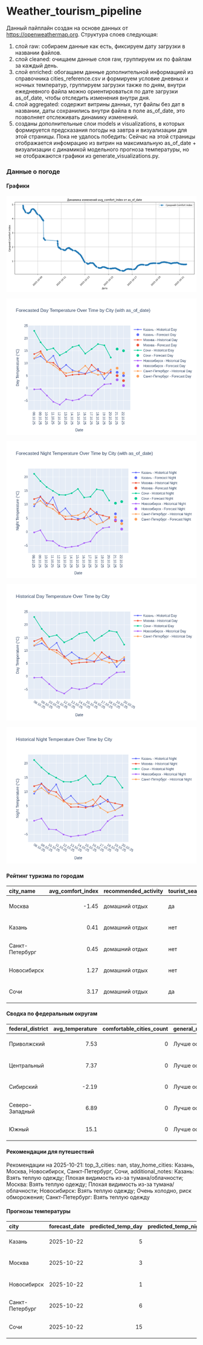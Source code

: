 # Weather_tourism_pipeline
Данный пайплайн создан на основе данных от https://openweathermap.org.
Структура слоев следующая:
  1) слой raw: 
  собираем данные как есть, фиксируем дату загрузки в названии файлов.
  2) слой cleaned:
  очищаем данные слоя raw, группируем их по файлам за каждый день.
  3) слой enriched:
  обогащаем данные дополнительной информацией из справочника cities_reference.csv и формируем условие дневных и ночных температур,
  группируем загрузки также по дням, внутри ежедневного файла можно ориентироваться по дате загрузки as_of_date, чтобы отследить изменения внутри дня.
  4) слой aggregated:
   содержит витрины данных, тут файлы без дат в названии, даты сохранились внутри файла в поле as_of_date, это позволняет отслеживать динамику изменений.
  6) созданы дополнительные слои models и visualizations, в которых формируется предсказания погоды на завтра и визуализации для этой страницы.
  Пока не удалось победить: Сейчас на этой страницы отображается инфомрацию из витрин на максимальную as_of_date + визуализации с динамикой модельного прогноза температуры, 
  но не отображаются графики из generate_visualizations.py.
<!-- WEATHER DATA START -->
### Данные о погоде

#### Графики
![Comfort Index Trend](data/visualizations/comfort_index_trend.png)

![Forecasted Day Temperature](data/visualizations/forecasted_day_temperature.png)

![Forecasted Night Temperature](data/visualizations/forecasted_night_temperature.png)

![Historical Day Temperature](data/visualizations/historical_day_temperature.png)

![Historical Night Temperature](data/visualizations/historical_night_temperature.png)

#### Рейтинг туризма по городам
| city_name       |   avg_comfort_index | recommended_activity   | tourist_season_match   | tourism_season   | tour_recommendation       | as_of_date          |
|:----------------|--------------------:|:-----------------------|:-----------------------|:-----------------|:--------------------------|:--------------------|
| Москва          |               -1.45 | домашний отдых         | да                     | Круглогодично    | домашний отдых в сезон    | 2025-10-21 13:36:00 |
| Казань          |                0.41 | домашний отдых         | нет                    | Май-Сентябрь     | домашний отдых вне сезона | 2025-10-21 13:36:00 |
| Санкт-Петербург |                0.45 | домашний отдых         | нет                    | Май-Сентябрь     | домашний отдых вне сезона | 2025-10-21 13:36:00 |
| Новосибирск     |                1.27 | домашний отдых         | нет                    | Июнь-Август      | домашний отдых вне сезона | 2025-10-21 13:36:00 |
| Сочи            |                3.17 | домашний отдых         | да                     | Май-Октябрь      | домашний отдых в сезон    | 2025-10-21 13:36:00 |

#### Сводка по федеральным округам
| federal_district   |   avg_temperature |   comfortable_cities_count | general_recommendation   | as_of_date          |
|:-------------------|------------------:|---------------------------:|:-------------------------|:--------------------|
| Приволжский        |              7.53 |                          0 | Лучше остаться дома      | 2025-10-21 13:36:00 |
| Центральный        |              7.37 |                          0 | Лучше остаться дома      | 2025-10-21 13:36:00 |
| Сибирский          |             -2.19 |                          0 | Лучше остаться дома      | 2025-10-21 13:36:00 |
| Северо-Западный    |              6.89 |                          0 | Лучше остаться дома      | 2025-10-21 13:36:00 |
| Южный              |             15.1  |                          0 | Лучше остаться дома      | 2025-10-21 13:36:00 |

#### Рекомендации для путешествий
Рекомендации на 2025-10-21: top_3_cities: nan, stay_home_cities: Казань, Москва, Новосибирск, Санкт-Петербург, Сочи, additional_notes: Казань: Взять теплую одежду; Плохая видимость из-за тумана/облачности; Москва: Взять теплую одежду; Плохая видимость из-за тумана/облачности; Новосибирск: Взять теплую одежду; Очень холодно, риск обморожения; Санкт-Петербург: Взять теплую одежду

#### Прогнозы температуры
| city            | forecast_date   |   predicted_temp_day |   predicted_temp_night | model_type       | as_of_date          |
|:----------------|:----------------|---------------------:|-----------------------:|:-----------------|:--------------------|
| Казань          | 2025-10-22      |                    5 |                      4 | LinearRegression | 2025-10-21 13:36:51 |
| Москва          | 2025-10-22      |                    3 |                      3 | LinearRegression | 2025-10-21 13:36:51 |
| Новосибирск     | 2025-10-22      |                    1 |                      1 | LinearRegression | 2025-10-21 13:36:51 |
| Санкт-Петербург | 2025-10-22      |                    6 |                      3 | LinearRegression | 2025-10-21 13:36:51 |
| Сочи            | 2025-10-22      |                   15 |                     11 | LinearRegression | 2025-10-21 13:36:51 |


<!-- WEATHER DATA END -->
